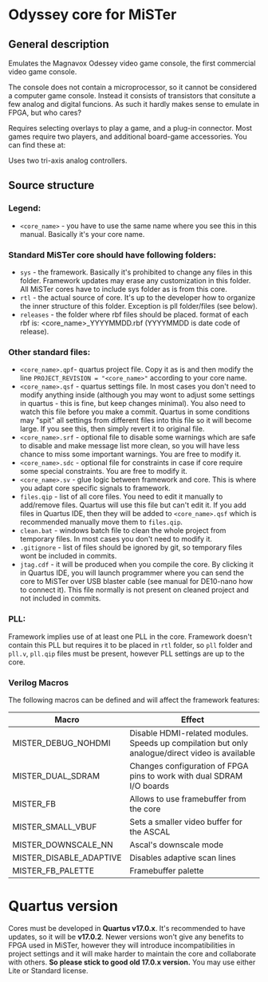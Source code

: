 # Odyssey core for MiSTer

## General description

Emulates the Magnavox Odessey video game console, the first commercial video game console.

The console does not contain a microprocessor, so it cannot be considered a computer game console. Instead it consists of transistors that consitute a few analog and digital funcions. As such it hardly makes sense to emulate in FPGA, but who cares?

Requires selecting overlays to play a game, and a plug-in connector.
Most games require two players, and additional board-game accessories.
You can find these at:

Uses two tri-axis analog controllers.


## Source structure

### Legend:
* `<core_name>` - you have to use the same name where you see this in this manual. Basically it's your core name.

### Standard MiSTer core should have following folders:
* `sys` - the framework. Basically it's prohibited to change any files in this folder. Framework updates may erase any customization in this folder. All MiSTer cores have to include sys folder as is from this core.
* `rtl` - the actual source of core. It's up to the developer how to organize the inner structure of this folder. Exception is pll folder/files (see below).
* `releases` - the folder where rbf files should be placed. format of each rbf is: <core_name>_YYYYMMDD.rbf (YYYYMMDD is date code of release).

### Other standard files:
* `<core_name>.qpf`- quartus project file. Copy it as is and then modify the line `PROJECT_REVISION = "<core_name>"` according to your core name.
* `<core_name>.qsf` - quartus settings file. In most cases you don't need to modify anything inside (although you may wont to adjust some settings in quartus - this is fine, but keep changes minimal). You also need to watch this file before you make a commit. Quartus in some conditions may "spit" all settings from different files into this file so it will become large. If you see this, then simply revert it to original file.
* `<core_name>.srf` - optional file to disable some warnings which are safe to disable and make message list more clean, so you will have less chance to miss some important warnings. You are free to modify it.
* `<core_name>.sdc` - optional file for constraints in case if core require some special constraints. You are free to modify it.
* `<core_name>.sv` - glue logic between framework and core. This is where you adapt core specific signals to framework.
* `files.qip` - list of all core files. You need to edit it manually to add/remove files. Quartus will use this file but can't edit it. If you add files in Quartus IDE, then they will be added to `<core_name>.qsf` which is recommended manually move them to `files.qip`.
* `clean.bat` - windows batch file to clean the whole project from temporary files. In most cases you don't need to modify it.
* `.gitignore` - list of files should be ignored by git, so temporary files wont be included in commits.
* `jtag.cdf` - it will be produced when you compile the core. By clicking it in Quartus IDE, you will launch programmer where you can send the core to MiSTer over USB blaster cable (see manual for DE10-nano how to connect it). This file normally is not present on cleaned project and not included in commits.

### PLL:
Framework implies use of at least one PLL in the core. Framework doesn't contain this PLL but requires it to be placed in `rtl` folder, so `pll` folder and `pll.v`, `pll.qip` files must be present, however PLL settings are up to the core.

### Verilog Macros

The following macros can be defined and will affect the framework features:

Macro                    |   Effect
-------------------------|---------------------------------
MISTER_DEBUG_NOHDMI      | Disable HDMI-related modules. Speeds up compilation but only analogue/direct video is available
MISTER_DUAL_SDRAM        | Changes configuration of FPGA pins to work with dual SDRAM I/O boards
MISTER_FB                | Allows to use framebuffer from the core
MISTER_SMALL_VBUF        | Sets a smaller video buffer for the ASCAL
MISTER_DOWNSCALE_NN      | Ascal's downscale mode
MISTER_DISABLE_ADAPTIVE  | Disables adaptive scan lines
MISTER_FB_PALETTE        | Framebuffer palette


# Quartus version
Cores must be developed in **Quartus v17.0.x**. It's recommended to have updates, so it will be **v17.0.2**. Newer versions won't give any benefits to FPGA used in MiSTer, however they will introduce incompatibilities in project settings and it will make harder to maintain the core and collaborate with others. **So please stick to good old 17.0.x version.** You may use either Lite or Standard license.

